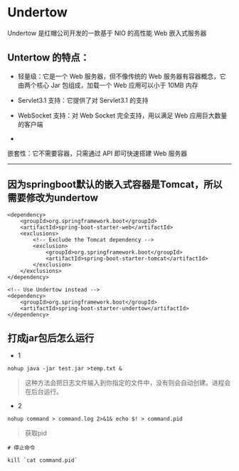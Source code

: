 # Undertow


Undertow 是红帽公司开发的一款基于 NIO 的高性能 Web 嵌入式服务器


## Untertow 的特点：


- 轻量级：它是一个 Web 服务器，但不像传统的 Web 服务器有容器概念，它由两个核心 Jar 包组成，加载一个 Web 应用可以小于 10MB 内存

- Servlet3.1 支持：它提供了对 Servlet3.1 的支持


- WebSocket 支持：对 Web Socket 完全支持，用以满足 Web 应用巨大数量的客户端

- 
嵌套性：它不需要容器，只需通过 API 即可快速搭建 Web 服务器


---

## 因为springboot默认的嵌入式容器是Tomcat，所以需要修改为undertow

```
<dependency>
    <groupId>org.springframework.boot</groupId>
    <artifactId>spring-boot-starter-web</artifactId>
    <exclusions>
        <!-- Exclude the Tomcat dependency -->
        <exclusion>
            <groupId>org.springframework.boot</groupId>
            <artifactId>spring-boot-starter-tomcat</artifactId>
        </exclusion>
    </exclusions>
</dependency>

<!-- Use Undertow instead -->
<dependency>
    <groupId>org.springframework.boot</groupId>
    <artifactId>spring-boot-starter-undertow</artifactId>
</dependency>
```





## 打成jar包后怎么运行

- 1

```
nohup java -jar test.jar >temp.txt &
```

> 这种方法会把日志文件输入到你指定的文件中，没有则会自动创建。进程会在后台运行。

- 2

```
nohup command > command.log 2>&1& echo $! > command.pid
```

> 获取pid


```
# 停止命令

kill `cat command.pid`
```